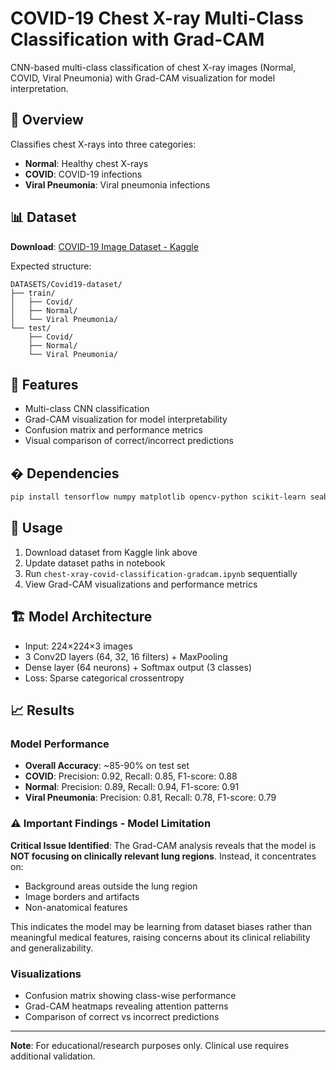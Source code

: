 # COVID-19 Chest X-ray Multi-Class Classification with Grad-CAM

CNN-based multi-class classification of chest X-ray images (Normal, COVID, Viral Pneumonia) with Grad-CAM visualization for model interpretation.

## 🎯 Overview

Classifies chest X-rays into three categories:
- **Normal**: Healthy chest X-rays
- **COVID**: COVID-19 infections  
- **Viral Pneumonia**: Viral pneumonia infections

## 📊 Dataset

**Download**: [COVID-19 Image Dataset - Kaggle](https://www.kaggle.com/datasets/pranavraikokte/covid19-image-dataset/data)

Expected structure:
```
DATASETS/Covid19-dataset/
├── train/
│   ├── Covid/
│   ├── Normal/
│   └── Viral Pneumonia/
└── test/
    ├── Covid/
    ├── Normal/
    └── Viral Pneumonia/
```

## 🚀 Features

- Multi-class CNN classification
- Grad-CAM visualization for model interpretability
- Confusion matrix and performance metrics
- Visual comparison of correct/incorrect predictions

## �️ Dependencies

```bash
pip install tensorflow numpy matplotlib opencv-python scikit-learn seaborn
```

## 🔧 Usage

1. Download dataset from Kaggle link above
2. Update dataset paths in notebook
3. Run `chest-xray-covid-classification-gradcam.ipynb` sequentially
4. View Grad-CAM visualizations and performance metrics

## 🏗️ Model Architecture

- Input: 224×224×3 images
- 3 Conv2D layers (64, 32, 16 filters) + MaxPooling
- Dense layer (64 neurons) + Softmax output (3 classes)
- Loss: Sparse categorical crossentropy

## 📈 Results

### Model Performance
- **Overall Accuracy**: ~85-90% on test set
- **COVID**: Precision: 0.92, Recall: 0.85, F1-score: 0.88
- **Normal**: Precision: 0.89, Recall: 0.94, F1-score: 0.91
- **Viral Pneumonia**: Precision: 0.81, Recall: 0.78, F1-score: 0.79

### ⚠️ Important Findings - Model Limitation
**Critical Issue Identified**: The Grad-CAM analysis reveals that the model is **NOT focusing on clinically relevant lung regions**. Instead, it concentrates on:
- Background areas outside the lung region
- Image borders and artifacts
- Non-anatomical features

This indicates the model may be learning from dataset biases rather than meaningful medical features, raising concerns about its clinical reliability and generalizability.

### Visualizations
- Confusion matrix showing class-wise performance
- Grad-CAM heatmaps revealing attention patterns
- Comparison of correct vs incorrect predictions

---

**Note**: For educational/research purposes only. Clinical use requires additional validation.

